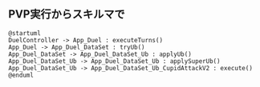
## PVP実行からスキルマで

```
@startuml
DuelController -> App_Duel : executeTurns()
App_Duel -> App_Duel_DataSet : tryUb()
App_Duel_DataSet -> App_Duel_DataSet_Ub : applyUb()
App_Duel_DataSet_Ub -> App_Duel_DataSet_Ub : applySuperUb()
App_Duel_DataSet_Ub -> App_Duel_DataSet_Ub_CupidAttackV2 : execute()
@enduml
```

<!--
index.php -> Synphonie_Framework_Controller_Front
Synphonie_Framework_Controller_Front -> Synphonie_Framework_Controller_Action
Synphonie_Framework_Controller_Action -> DuelController
-->
